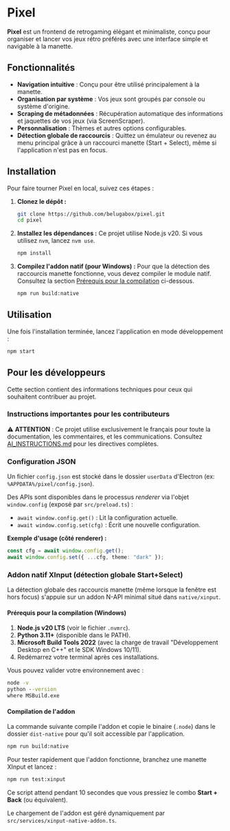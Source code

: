 # Pixel

**Pixel** est un frontend de retrogaming élégant et minimaliste, conçu pour organiser et lancer vos jeux rétro préférés avec une interface simple et navigable à la manette.

<!-- Suggestion : Ajoutez une capture d'écran de l'application ici -->
<!-- ![Aperçu de Pixel](lien_vers_votre_screenshot.png) -->

## Fonctionnalités

*   **Navigation intuitive** : Conçu pour être utilisé principalement à la manette.
*   **Organisation par système** : Vos jeux sont groupés par console ou système d'origine.
*   **Scraping de métadonnées** : Récupération automatique des informations et jaquettes de vos jeux (via ScreenScraper).
*   **Personnalisation** : Thèmes et autres options configurables.
*   **Détection globale de raccourcis** : Quittez un émulateur ou revenez au menu principal grâce à un raccourci manette (Start + Select), même si l'application n'est pas en focus.

## Installation

Pour faire tourner Pixel en local, suivez ces étapes :

1.  **Clonez le dépôt :**
    ```bash
    git clone https://github.com/belugabox/pixel.git
    cd pixel
    ```

2.  **Installez les dépendances :**
    Ce projet utilise Node.js v20. Si vous utilisez `nvm`, lancez `nvm use`.
    ```bash
    npm install
    ```

3.  **Compilez l'addon natif (pour Windows) :**
    Pour que la détection des raccourcis manette fonctionne, vous devez compiler le module natif. Consultez la section [Prérequis pour la compilation](#prérequis-pour-la-compilation-windows) ci-dessous.
    ```bash
    npm run build:native
    ```

## Utilisation

Une fois l'installation terminée, lancez l'application en mode développement :

```bash
npm start
```

## Pour les développeurs

Cette section contient des informations techniques pour ceux qui souhaitent contribuer au projet.

### Instructions importantes pour les contributeurs

⚠️ **ATTENTION** : Ce projet utilise exclusivement le français pour toute la documentation, les commentaires, et les communications. Consultez [AI_INSTRUCTIONS.md](./AI_INSTRUCTIONS.md) pour les directives complètes.

### Configuration JSON

Un fichier `config.json` est stocké dans le dossier `userData` d'Electron (ex: `%APPDATA%/pixel/config.json`).

Des APIs sont disponibles dans le processus *renderer* via l'objet `window.config` (exposé par `src/preload.ts`) :

*   `await window.config.get()` : Lit la configuration actuelle.
*   `await window.config.set(cfg)` : Écrit une nouvelle configuration.

**Exemple d'usage (côté renderer) :**
```ts
const cfg = await window.config.get();
await window.config.set({ ...cfg, theme: "dark" });
```

### Addon natif XInput (détection globale Start+Select)

La détection globale des raccourcis manette (même lorsque la fenêtre est hors focus) s'appuie sur un addon N-API minimal situé dans `native/xinput`.

#### Prérequis pour la compilation (Windows)

1.  **Node.js v20 LTS** (voir le fichier `.nvmrc`).
2.  **Python 3.11+** (disponible dans le PATH).
3.  **Microsoft Build Tools 2022** (avec la charge de travail "Développement Desktop en C++" et le SDK Windows 10/11).
4.  Redémarrez votre terminal après ces installations.

Vous pouvez valider votre environnement avec :
```cmd
node -v
python --version
where MSBuild.exe
```

#### Compilation de l'addon

La commande suivante compile l'addon et copie le binaire (`.node`) dans le dossier `dist-native` pour qu'il soit accessible par l'application.

```cmd
npm run build:native
```

Pour tester rapidement que l'addon fonctionne, branchez une manette XInput et lancez :
```cmd
npm run test:xinput
```
Ce script attend pendant 10 secondes que vous pressiez le combo **Start + Back** (ou équivalent).

Le chargement de l'addon est géré dynamiquement par `src/services/xinput-native-addon.ts`.